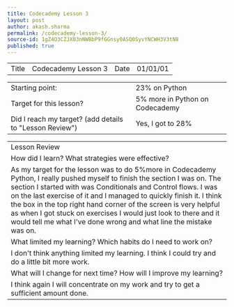 ```yaml
---
title: Codecademy Lesson 3
layout: post
author: akash.sharma
permalink: /codecademy-lesson-3/
source-id: 1gZ4O3CZJX03nNWBbP9fGGnsy0ASQ0SyvYNCWH3V3tN8
published: true
---
```

<table>
  <tr>
    <td>Title</td>
    <td>Codecademy Lesson 3</td>
    <td>Date</td>
    <td>01/01/01</td>
  </tr>
</table>


<table>
  <tr>
    <td>Starting point:</td>
    <td>23% on Python</td>
  </tr>
  <tr>
    <td>Target for this lesson?</td>
    <td>5% more in Python on Codecademy</td>
  </tr>
  <tr>
    <td>Did I reach my target? 
(add details to "Lesson Review")</td>
    <td>Yes, I got to 28% </td>
  </tr>
</table>


<table>
  <tr>
    <td>Lesson Review</td>
  </tr>
  <tr>
    <td>How did I learn? What strategies were effective? </td>
  </tr>
  <tr>
    <td>As my target for the lesson was to do 5%more in Codecademy Python, I really pushed myself to finish the section I was on. The section I started with was Conditionals and Control flows. I was on the last exercise of it and I managed to quickly finish it. I think the box in the top right hand corner of the screen is very helpful as when I got stuck on exercises I would just look to there and it would tell me what I've done wrong and what line the mistake was on. </td>
  </tr>
  <tr>
    <td>What limited my learning? Which habits do I need to work on? </td>
  </tr>
  <tr>
    <td>I don't think anything limited my learning. I think I could try and do a little bit more work.</td>
  </tr>
  <tr>
    <td>What will I change for next time? How will I improve my learning?</td>
  </tr>
  <tr>
    <td>I think again I will concentrate on my work and try to get a sufficient amount done.</td>
  </tr>
</table>



